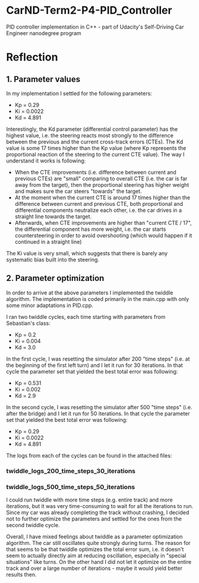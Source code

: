 # CarND-Term2-P4-PID_Controller
PID controller implementation in C++ - part of Udacity's Self-Driving Car Engineer nanodegree program

# Reflection

## 1. Parameter values

In my implementation I settled for the following parameters:
* Kp = 0.29
* Ki = 0.0022
* Kd = 4.891

Interestingly, the Kd parameter (differential control parameter) has the highest value, i.e. the steering reacts most strongly to the difference between the previous and the current cross-track errors (CTEs). The Kd value is some 17 times higher than the Kp value (where Kp represents the proportional reaction of the steering to the current CTE value). The way I understand it works is following:
* When the CTE improvements (i.e. difference between current and previous CTEs) are "small" comparing to overall CTE (i.e. the car is far away from the target), then the proportional steering has higher weight and makes sure the car steers "towards" the target.
* At the moment when the current CTE is around 17 times higher than the difference between current and previous CTE, both proportional and differential components neutralize each other, i.e. the car drives in a straight line towards the target.
* Afterwards, when CTE improvements are higher than "current CTE / 17", the differential component has more weight, i.e. the car starts countersteering in order to avoid overshooting (which would happen if it continued in a straight line)

The Ki value is very small, which suggests that there is barely any systematic bias built into the steering.

## 2. Parameter optimization

In order to arrive at the above parameters I implemented the twiddle algorithm. The implementation is coded primarily in the main.cpp with only some minor adaptations in PID.cpp.

I ran two twiddle cycles, each time starting with parameters from Sebastian's class:
* Kp = 0.2
* Ki = 0.004
* Kd = 3.0

In the first cycle, I was resetting the simulator after 200 "time steps" (i.e. at the beginning of the first left turn) and I let it run for 30 iterations. In that cycle the parameter set that yielded the best total error was following:
* Kp = 0.531
* Ki = 0.002
* Kd = 2.9

In the second cycle, I was resetting the simulator after 500 "time steps" (i.e. after the bridge) and I let it run for 50 iterations. In that cycle the parameter set that yielded the best total error was following:
* Kp = 0.29
* Ki = 0.0022
* Kd = 4.891

The logs from each of the cycles can be found in the attached files:
### twiddle_logs_200_time_steps_30_iterations
### twiddle_logs_500_time_steps_50_iterations

I could run twiddle with more time steps (e.g. entire track) and more iterations, but it was very time-consuming to wait for all the iterations to run. Since my car was already completing the track without crashing, I decided not to further optimize the parameters and settled for the ones from the second twiddle cycle.

Overall, I have mixed feelings about twiddle as a parameter optimization algorithm. The car still oscillates quite strongly during turns. The reason for that seems to be that twiddle optimizes the total error sum, i.e. it doesn't seem to actually directly aim at reducing oscillation, especially in "special situations" like turns. On the other hand I did not let it optimize on the entire track and over a large number of iterations - maybe it would yield better results then.
